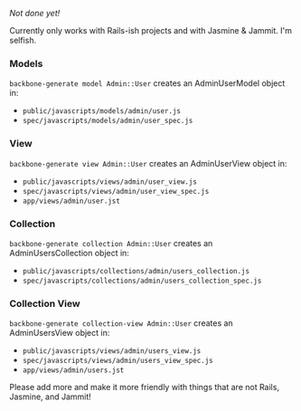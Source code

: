*Not done yet!*

Currently only works with Rails-ish projects and with Jasmine & Jammit. I'm selfish.

### Models

`backbone-generate model Admin::User` creates an AdminUserModel object in:

* `public/javascripts/models/admin/user.js`
* `spec/javascripts/models/admin/user_spec.js`

### View

`backbone-generate view Admin::User` creates an AdminUserView object in:

* `public/javascripts/views/admin/user_view.js`
* `spec/javascripts/views/admin/user_view_spec.js`
* `app/views/admin/user.jst`

### Collection

`backbone-generate collection Admin::User` creates an AdminUsersCollection object in:

* `public/javascripts/collections/admin/users_collection.js`
* `spec/javascripts/collections/admin/users_collection_spec.js`

### Collection View

`backbone-generate collection-view Admin::User` creates an AdminUsersView object in:

* `public/javascripts/views/admin/users_view.js`
* `spec/javascripts/views/admin/users_view_spec.js`
* `app/views/admin/users.jst`

Please add more and make it more friendly with things that are not Rails, Jasmine, and Jammit!

